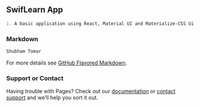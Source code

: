 ## SwifLearn App

```markdown
1. A basic application using React, Material UI and Materialize-CSS Ui library.
```

### Markdown

```markdown
Shubham Tomar
```

For more details see [GitHub Flavored Markdown](https://guides.github.com/features/mastering-markdown/).

### Support or Contact

Having trouble with Pages? Check out our [documentation](https://docs.github.com/categories/github-pages-basics/) or [contact support](https://github.com/contact) and we’ll help you sort it out.
